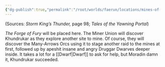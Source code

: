 ```yaml
---
{"dg-publish":true,"permalink":"/root/worlds/faerun/locations/mines-of-mirabar/"}
---
```


(Sources: *Storm King’s Thunder,* page 98; *Tales of the Yawning Portal*)

*The Forge of Fury* will be placed here. The Miner Union will discover Khundrukar as they explore another site to mine. Of course, they will discover the Many-Arrows Orcs using it to stage another raid to the mines at first, followed up by apeshit insane and angry Druggar Dwarves deeper inside. It takes a lot for a [[Dwarf\|Dwarf]] to ask for help, but Moradin damn it, Khundrukar succeeded.
